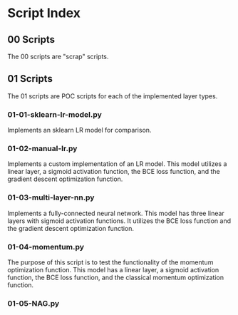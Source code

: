 # Script Index

## 00 Scripts
The 00 scripts are "scrap" scripts. 

## 01 Scripts
The 01 scripts are POC scripts for each of the implemented layer types.

### 01-01-sklearn-lr-model.py
Implements an sklearn LR model for comparison.

### 01-02-manual-lr.py
Implements a custom implementation of an LR model. This model utilizes a linear layer, a sigmoid activation function, the BCE loss function, and the gradient descent optimization function.

### 01-03-multi-layer-nn.py
Implements a fully-connected neural network. This model has three linear layers with sigmoid activation functions. It utilizes the BCE loss function and the gradient descent optimization function.

### 01-04-momentum.py
The purpose of this script is to test the functionality of the momentum optimization function. This model has a linear layer, a sigmoid activation function, the BCE loss function, and the classical momentum optimization function. 

### 01-05-NAG.py
